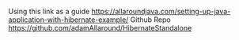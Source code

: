 Using this link as a guide
https://allaroundjava.com/setting-up-java-application-with-hibernate-example/
Github Repo
https://github.com/adamAllaround/HibernateStandalone